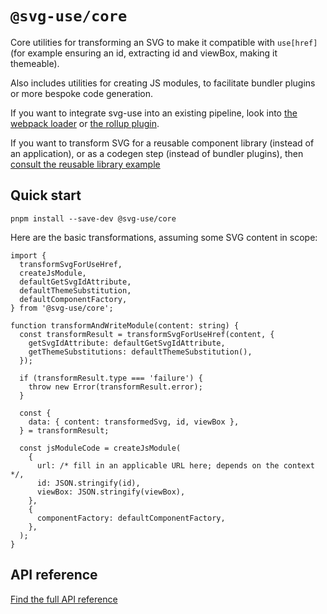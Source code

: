 # `@svg-use/core`

Core utilities for transforming an SVG to make it compatible with `use[href]`
(for example ensuring an id, extracting id and viewBox, making it themeable).

Also includes utilities for creating JS modules, to facilitate bundler plugins
or more bespoke code generation.

If you want to integrate svg-use into an existing pipeline, look into
[the webpack loader](../webpack/) or [the rollup plugin](../rollup/).

If you want to transform SVG for a reusable component library (instead of an
application), or as a codegen step (instead of bundler plugins), then
[consult the reusable library example](../../examples/shared-library/)

## Quick start

```shell
pnpm install --save-dev @svg-use/core
```

Here are the basic transformations, assuming some SVG content in scope:

```tsx
import {
  transformSvgForUseHref,
  createJsModule,
  defaultGetSvgIdAttribute,
  defaultThemeSubstitution,
  defaultComponentFactory,
} from '@svg-use/core';

function transformAndWriteModule(content: string) {
  const transformResult = transformSvgForUseHref(content, {
    getSvgIdAttribute: defaultGetSvgIdAttribute,
    getThemeSubstitutions: defaultThemeSubstitution(),
  });

  if (transformResult.type === 'failure') {
    throw new Error(transformResult.error);
  }

  const {
    data: { content: transformedSvg, id, viewBox },
  } = transformResult;

  const jsModuleCode = createJsModule(
    {
      url: /* fill in an applicable URL here; depends on the context */,
      id: JSON.stringify(id),
      viewBox: JSON.stringify(viewBox),
    },
    {
      componentFactory: defaultComponentFactory,
    },
  );
}
```

## API reference

[Find the full API reference](./api-docs/README.md)
